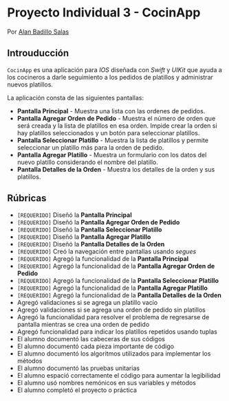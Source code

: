 # Proyecto Individual 3 - CocinApp

Por [Alan Badillo Salas](https://www.nomadacode.com)

## Introuducción

`CocinApp` es una aplicación para *IOS* diseñada con *Swift* y *UIKit* que ayuda a los cocineros a darle seguimiento a los pedidos de platillos y administrar nuevos platillos.

La aplicación consta de las siguientes pantallas:

* **Pantalla Principal** - Muestra una lista con las ordenes de pedidos.
* **Pantalla Agregar Orden de Pedido** - Muestra el número de orden que será creada y la lista de platillos en esa orden. Impide crear la orden si hay platillos seleccionados y un botón para seleccionar platillos.
* **Pantalla Seleccionar Platillo** - Muestra la lista de platillos y permite seleccionar un platillo más para la orden de pedido. 
* **Pantalla Agregar Platillo** - Muestra un formulario con los datos del nuevo platillo considerando el nombre del platillo.
* **Pantalla Detalles de la Orden** - Muestra los detalles de la orden y sus platillos.

## Rúbricas

* `[REQUERIDO]` Diseñó la **Pantalla Principal**
* `[REQUERIDO]` Diseñó la **Pantalla Agregar Orden de Pedido**
* `[REQUERIDO]` Diseñó la **Pantalla Seleccionar Platillo**
* `[REQUERIDO]` Diseñó la **Pantalla Agregar Platillo**
* `[REQUERIDO]` Diseñó la **Pantalla Detalles de la Orden**
* `[REQUERIDO]` Creó la navegación entre pantallas usando *segues*
* `[REQUERIDO]` Agregó la funcionalidad de la **Pantalla Principal**
* `[REQUERIDO]` Agregó la funcionalidad de la **Pantalla Agregar Orden de Pedido**
* `[REQUERIDO]` Agregó la funcionalidad de la **Pantalla Seleccionar Platillo**
* `[REQUERIDO]` Agregó la funcionalidad de la **Pantalla Agregar Platillo**
* `[REQUERIDO]` Agregó la funcionalidad de la **Pantalla Detalles de la Orden**
* Agregó validaciones si se agrega un platillo vacío
* Agregó validaciones si se agrega una orden de pedido sin platillos
* Agregó la funcionalidad para resolver el problema de regresarse de pantalla mientras se crea una orden de pedido
* Agregó funcionalidad para indicar los platillos repetidos usando tuplas 
* El alumno documentó las cabeceras de sus códigos
* El alumno documentó cada pieza importante de código
* El alumno documentó los algoritmos utilizados para implementar los métodos
* El alumno documentó las pruebas unitarias
* El alumno espació correctamente el código para aumentar la legibilidad
* El alumno usó nombres nemónicos en sus variables y métodos
* El alumno completó el proyecto o práctica